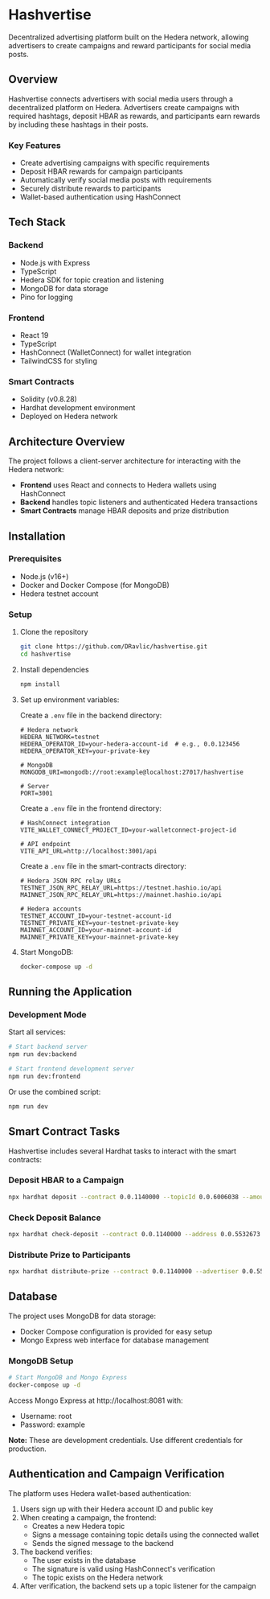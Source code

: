 # Hashvertise

Decentralized advertising platform built on the Hedera network, allowing advertisers to create campaigns and reward participants for social media posts.

## Overview

Hashvertise connects advertisers with social media users through a decentralized platform on Hedera. Advertisers create campaigns with required hashtags, deposit HBAR as rewards, and participants earn rewards by including these hashtags in their posts.

### Key Features

- Create advertising campaigns with specific requirements
- Deposit HBAR rewards for campaign participants
- Automatically verify social media posts with requirements
- Securely distribute rewards to participants
- Wallet-based authentication using HashConnect

## Tech Stack

### Backend

- Node.js with Express
- TypeScript
- Hedera SDK for topic creation and listening
- MongoDB for data storage
- Pino for logging

### Frontend

- React 19
- TypeScript
- HashConnect (WalletConnect) for wallet integration
- TailwindCSS for styling

### Smart Contracts

- Solidity (v0.8.28)
- Hardhat development environment
- Deployed on Hedera network

## Architecture Overview

The project follows a client-server architecture for interacting with the Hedera network:

- **Frontend** uses React and connects to Hedera wallets using HashConnect
- **Backend** handles topic listeners and authenticated Hedera transactions
- **Smart Contracts** manage HBAR deposits and prize distribution

## Installation

### Prerequisites

- Node.js (v16+)
- Docker and Docker Compose (for MongoDB)
- Hedera testnet account

### Setup

1. Clone the repository

   ```bash
   git clone https://github.com/DRavlic/hashvertise.git
   cd hashvertise
   ```

2. Install dependencies

   ```bash
   npm install
   ```

3. Set up environment variables:

   Create a `.env` file in the backend directory:

   ```
   # Hedera network
   HEDERA_NETWORK=testnet
   HEDERA_OPERATOR_ID=your-hedera-account-id  # e.g., 0.0.123456
   HEDERA_OPERATOR_KEY=your-private-key

   # MongoDB
   MONGODB_URI=mongodb://root:example@localhost:27017/hashvertise

   # Server
   PORT=3001
   ```

   Create a `.env` file in the frontend directory:

   ```
   # HashConnect integration
   VITE_WALLET_CONNECT_PROJECT_ID=your-walletconnect-project-id

   # API endpoint
   VITE_API_URL=http://localhost:3001/api
   ```

   Create a `.env` file in the smart-contracts directory:

   ```
   # Hedera JSON RPC relay URLs
   TESTNET_JSON_RPC_RELAY_URL=https://testnet.hashio.io/api
   MAINNET_JSON_RPC_RELAY_URL=https://mainnet.hashio.io/api

   # Hedera accounts
   TESTNET_ACCOUNT_ID=your-testnet-account-id
   TESTNET_PRIVATE_KEY=your-testnet-private-key
   MAINNET_ACCOUNT_ID=your-mainnet-account-id
   MAINNET_PRIVATE_KEY=your-mainnet-private-key
   ```

4. Start MongoDB:
   ```bash
   docker-compose up -d
   ```

## Running the Application

### Development Mode

Start all services:

```bash
# Start backend server
npm run dev:backend

# Start frontend development server
npm run dev:frontend
```

Or use the combined script:

```bash
npm run dev
```

## Smart Contract Tasks

Hashvertise includes several Hardhat tasks to interact with the smart contracts:

### Deposit HBAR to a Campaign

```bash
npx hardhat deposit --contract 0.0.1140000 --topicId 0.0.6006038 --amount 0.02 --chain testnet
```

### Check Deposit Balance

```bash
npx hardhat check-deposit --contract 0.0.1140000 --address 0.0.5532673 --topicId 0.0.6006038 --chain testnet
```

### Distribute Prize to Participants

```bash
npx hardhat distribute-prize --contract 0.0.1140000 --advertiser 0.0.5532673 --topicId 0.0.6006038 --participants 0.0.5532673,0.0.5919443 --amounts 0.005,0.005 --chain testnet
```

## Database

The project uses MongoDB for data storage:

- Docker Compose configuration is provided for easy setup
- Mongo Express web interface for database management

### MongoDB Setup

```bash
# Start MongoDB and Mongo Express
docker-compose up -d
```

Access Mongo Express at http://localhost:8081 with:

- Username: root
- Password: example

**Note:** These are development credentials. Use different credentials for production.

## Authentication and Campaign Verification

The platform uses Hedera wallet-based authentication:

1. Users sign up with their Hedera account ID and public key
2. When creating a campaign, the frontend:
   - Creates a new Hedera topic
   - Signs a message containing topic details using the connected wallet
   - Sends the signed message to the backend
3. The backend verifies:
   - The user exists in the database
   - The signature is valid using HashConnect's verification
   - The topic exists on the Hedera network
4. After verification, the backend sets up a topic listener for the campaign
